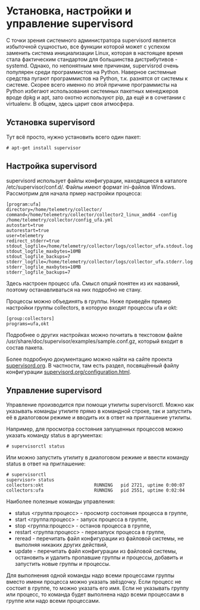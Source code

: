 Установка, настройки и управление supervisord
=============================================

С точки зрения системного администратора supervisord является избыточной сущностью, все функции которой может с успехом заменить система инициализации Linux, которая в настоящее время стала фактическим стандартом для большинства дистрибутивов - systemd. Однако, по непонятным мне причинам, supervisrod очень популярен среди программистов на Python. Наверное системные средства пугают программистов на Python, т.к. разнятся от системы к системе. Скорее всего именно по этой причине программисты на Python избегают использования системных пакетных менеджеров вроде dpkg и apt, зато охотно используют pip, да ещё и в сочетании с virtualenv. В общем, здесь царит своя атмосфера.

Установка supervisord
---------------------

Тут всё просто, нужно установить всего один пакет:

    # apt-get install supervisor

Настройка supervisord
---------------------

supervisord использует файлы конфигурации, находящиеся в каталоге /etc/supervisor/conf.d/. Файлы имеют формат ini-файлов Windows. Рассмотрим для начала прмер настройки процесса:

    [program:ufa]
    directory=/home/telemetry/collector/
    command=/home/telemetry/collector/collector2_linux_amd64 -config /home/telemetry/collector/config_ufa.yml
    autostart=true
    autorestart=true
    user=telemetry
    redirect_stderr=true
    stdout_logfile=/home/telemetry/collector/logs/collector_ufa.stdout.log
    stdout_logfile_maxbytes=10MB
    stdout_logfile_backups=7
    stderr_logfile=/home/telemetry/collector/logs/collector_ufa.stderr.log
    stderr_logfile_maxbytes=10MB
    stderr_logfile_backups=7

Здесь настроен процесс ufa. Смысл опций понятен из их названий, поэтому останавливаться на них подробно не стану.

Процессы можно объединять в группы. Ниже приведён пример настройки группы collectors, в которую входят процессы ufa и okt:

    [group:collectors]
    programs=ufa,okt

Подробнее о других настройках можно почитать в текстовом файле /usr/share/doc/supervisor/examples/sample.conf.gz, который входит в состав пакета.

Более подробную документацию можно найти на сайте проекта [supervisord.org](http://supervisord.org/). В частности, там есть раздел, посвящённый файлу конфигурации [supervisord.org/configuration.html](http://supervisord.org/configuration.html).

Управление supervisord
----------------------

Управление производится при помощи утилиты supervisorctl. Можно как указывать команды утилите прямо в командной строке, так и запустить её в диалоговом режиме и вводить их в ответ на приглашение утилиты.

Например, для просмотра состояния запущенных процессов можно указать команду status в аргументах:

    # supervisorctl status

Или можно запустить утилиту в диалоговом режиме и ввести команду status в ответ на приглашение:

    # supervisorctl
    supervisor> status
    collectors:okt                   RUNNING   pid 2721, uptime 0:00:07
    collectors:ufa                   RUNNING   pid 2551, uptime 0:02:04

Наиболее полезные команды управления:

* status <группа:процесс> - просмотр состояния процесса в группе,
* start <группа:процесс> - запуск процесса в группе,
* stop <группа:процесс> - останов процесса в группе,
* restart <группа:процесс> - перезапуск процесса в группе,
* reread - перечитать файл конфигурации из файловой системы, не выполняя никаких других действий,
* update - перечитать файл конфигурации из файловой системы, остановить и удалить пропавшие группы и процессы, добавить и запустить новые группы и процессы.

Для выполнения одной команды надо всеми процессами группы вместо имени процесса можно указать звёздочку. Если процесс не состоит в группе, то можно указать его имя. Если не указывать группу или процесс, то команда будет выполнена надо всеми процессами в группе или надо всеми процессами.
